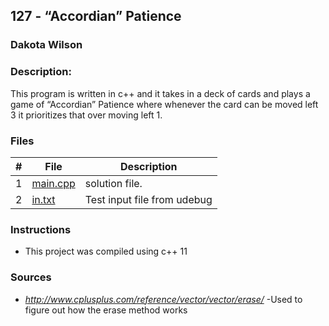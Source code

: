 ## 127 - “Accordian” Patience
### Dakota Wilson 
### Description:

This program is written in c++ and it takes in a deck of cards and plays a game of “Accordian” Patience where whenever the card can be moved left 3 it prioritizes that over moving left 1.

### Files

|   #   | File                       | Description                                                |
| :---: | -------------------------- | ---------------------------------------------------------- |
|   1   | [main.cpp](./main.cpp)     | solution file.                                             |
|   2   | [in.txt](./in.txt)         | Test input file from udebug                                |

### Instructions

- This project was compiled using c++ 11

### Sources

- *http://www.cplusplus.com/reference/vector/vector/erase/*
    -Used to figure out how the erase method works
